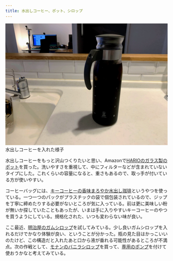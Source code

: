 ```yaml
---
title: 水出しコーヒー、ポット、シロップ
---
```


![](/images/2020-10-01-coffee.jpg)
水出しコーヒーを入れた様子

水出しコーヒーをもっと沢山つくりたいと思い、Amazonで[HARIOのガラス製のポット](https://www.amazon.co.jp/dp/B079YRR9ZM/?tag=r7kamura07-22)を買った。洗いやすさを重視して、中にフィルターなどが含まれていないタイプにした。これくらいの容量になると、重さもあるので、取っ手が付いている方が使いやすい。

コーヒーバッグには、[キーコーヒーの香味まろやか水出し珈琲](https://www.amazon.co.jp/dp/B085D1F221/?tag=r7kamura07-22)というやつを使っている。一つ一つのパックがプラスチックの袋で個包装されているので、ジップを丁寧に締めたりする必要がないところが気に入っている。前は更に美味しい粉が無いか探していたこともあったが、いまは手に入りやすいキーコーヒーのやつを買うようにしている。規格化された、いつも変わらない味が良い。

ここ最近、[明治屋のガムシロップ](https://www.amazon.co.jp/dp/B002XCT5FY/?tag=r7kamura07-22)を試してみている。少し良いガムシロップを入れるだけでかなり体験が良い、ということが分かった。瓶の見た目はかっこいいのたけど、この構造だと入れたあと口から液が垂れる可能性があるところが不満点。次の作戦として、[モナンのバニラシロップ](https://www.amazon.co.jp/dp/B001HM3FFM/?tag=r7kamura07-22)を買って、[専用のポンプ](https://www.amazon.co.jp/dp/B00DJ551LG/?tag=r7kamura07-22)を付けて使おうかなと考えてみている。
